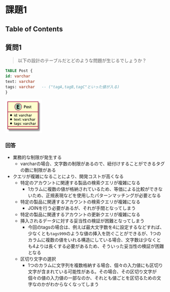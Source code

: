 # 課題1

## Table of Contents
<!-- START doctoc -->
<!-- END doctoc -->

## 質問1

> 以下の設計のテーブルだとどのような問題が生じるでしょうか？

```sql
TABLE Post {
id: varchar
text: varchar
tags: varchar   -- ("tagA,tagB,tagC"といった値が入る)
}
```

![](../../../assets/post_table_before.png)

### 回答

- 業務的な制限が発生する
  - varcharの場合、文字数の制限があるので、紐付けすることができるタグの数に制限がある
- クエリが複雑になることにより、開発コストが高くなる
  - 特定のアカウントに関連する製品の検索クエリが複雑になる
    - 1カラムに複数の値が格納されているため、等価による比較ができないため、正規表現などを使用したパターンマッチングが必要となる
  - 特定の製品に関連するアカウントの検索クエリが複雑になる
    - JOINを行う必要があるが、それが手間となってしまう
  - 特定の製品に関連するアカウントの更新クエリが複雑になる
  - 挿入されるデータに対する妥当性の検証が困難となってしまう
    - 今回のtagsの場合は、例えば最大文字数を4に設定するなどすれば、少なくとも`tags999`のような値の挿入を防ぐことができるが、1つのカラムに複数の値をいれる構造にしている場合、文字数は少なくとも4よりは長くする必要があるため、そういった妥当性の検証が困難となる
  - 区切り文字の選択
    - 1つのカラムに文字列を複数格納する場合、個々の入力値にも区切り文字が含まれている可能性がある。その場合、その区切り文字が個々の値の入力値の一部なのか、それとも値ごとを区切るための文字なのかがわからなくなってしまう